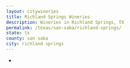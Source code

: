 ```yaml
---
layout: citywineries
title: Richland Springs Wineries
description: Wineries in Richland Springs, TX
permalink: /texas/san-saba/richland-springs/
state: tx
county: san saba
city: richland springs
---
```

-
